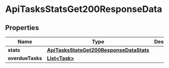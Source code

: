 

# ApiTasksStatsGet200ResponseData


## Properties

| Name | Type | Description | Notes |
|------------ | ------------- | ------------- | -------------|
|**stats** | [**ApiTasksStatsGet200ResponseDataStats**](ApiTasksStatsGet200ResponseDataStats.md) |  |  [optional] |
|**overdueTasks** | [**List&lt;Task&gt;**](Task.md) |  |  [optional] |



